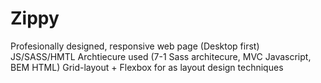# Zippy
Profesionally designed, responsive web page (Desktop first) JS/SASS/HMTL
Archtiecure used (7-1 Sass architecure, MVC Javascript, BEM HTML)
Grid-layout + Flexbox for as layout design techniques
